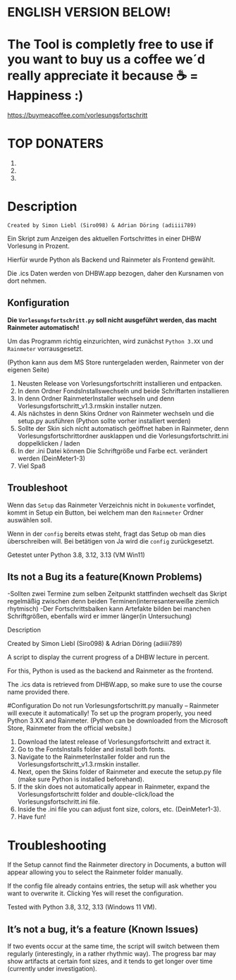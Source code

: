 # ENGLISH VERSION BELOW!

# The Tool is completly free to use if you want to buy us a coffee we´d really appreciate it because ☕ = Happiness :)
https://buymeacoffee.com/vorlesungsfortschritt
# TOP DONATERS
1.
2.
3.

# Description
`Created by Simon Liebl (Siro098) & Adrian Döring (adiiii789)`

Ein Skript zum Anzeigen des aktuellen Fortschrittes in einer DHBW Vorlesung in Prozent.

Hierfür wurde Python als Backend und Rainmeter als Frontend gewählt.

Die .ics Daten werden von DHBW.app bezogen, daher den Kursnamen von dort nehmen.

## Konfiguration
**Die `Vorlesungsfortschritt.py` soll nicht ausgeführt werden, das macht Rainmeter automatisch!**

Um das Programm richtig einzurichten, wird zunächst `Python 3.XX` und `Rainmeter` vorrausgesetzt. 

(Python kann aus dem MS Store runtergeladen werden, Rainmeter von der eigenen Seite)

1. Neusten Release von Vorlesungsfortschritt installieren und entpacken.
2. In denn Ordner FondsInstallswechseln und beide Schriftarten installieren
3. In denn Ordner RainmeterInstaller wechseln und denn Vorlesungsfortschritt_v1.3.rmskin installer nutzen.
4. Als nächstes in denn Skins Ordner von Rainmeter wechseln und die setup.py ausführen (Python sollte vorher installiert werden)
5. Sollte der Skin sich nicht automatisch geöffnet haben in Rainmeter, denn Vorlesungsfortschrittordner ausklappen und die Vorlesungsfortschritt.ini doppelklicken / laden
6. In der .ini Datei können Die Schriftgröße und Farbe ect. verändert werden (DeinMeter1-3)
7. Viel Spaß

## Troubleshoot

Wenn das `Setup` das Rainmeter Verzeichnis nicht in `Dokumente` vorfindet, kommt in Setup ein Button, bei welchem man den `Rainmeter` Ordner auswählen soll. 

Wenn in der `config` bereits etwas steht, fragt das Setup ob man dies überschreiben will. Bei betätigen von Ja wird die `config` zurückgesetzt. 

Getestet unter Python 3.8, 3.12, 3.13 (VM Win11)

## Its not a Bug its a feature(Known Problems)
-Sollten zwei Termine zum selben Zeitpunkt stattfinden wechselt das Skript regelmäßig zwischen denn beiden Terminen(interresanterweiße ziemlich rhytmisch)
-Der Fortschrittsbalken kann Artefakte bilden bei manchen Schriftgrößen, ebenfalls wird er immer länger(in Untersuchung)


Description

Created by Simon Liebl (Siro098) & Adrian Döring (adiiii789)

A script to display the current progress of a DHBW lecture in percent.

For this, Python is used as the backend and Rainmeter as the frontend.

The .ics data is retrieved from DHBW.app, so make sure to use the course name provided there.

#Configuration
Do not run Vorlesungsfortschritt.py manually – Rainmeter will execute it automatically!
To set up the program properly, you need Python 3.XX and Rainmeter. (Python can be downloaded from the Microsoft Store, Rainmeter from the official website.)

1. Download the latest release of Vorlesungsfortschritt and extract it.
2. Go to the FontsInstalls folder and install both fonts.
3. Navigate to the RainmeterInstaller folder and run the Vorlesungsfortschritt_v1.3.rmskin installer.
4. Next, open the Skins folder of Rainmeter and execute the setup.py file (make sure Python is installed beforehand).
5. If the skin does not automatically appear in Rainmeter, expand the Vorlesungsfortschritt folder and double-click/load the Vorlesungsfortschritt.ini file.
6. Inside the .ini file you can adjust font size, colors, etc. (DeinMeter1-3).
7. Have fun!

# Troubleshooting

If the Setup cannot find the Rainmeter directory in Documents, a button will appear allowing you to select the Rainmeter folder manually.

If the config file already contains entries, the setup will ask whether you want to overwrite it. Clicking Yes will reset the configuration.

Tested with Python 3.8, 3.12, 3.13 (Windows 11 VM).

## It’s not a bug, it’s a feature (Known Issues)
If two events occur at the same time, the script will switch between them regularly (interestingly, in a rather rhythmic way).
The progress bar may show artifacts at certain font sizes, and it tends to get longer over time (currently under investigation).
